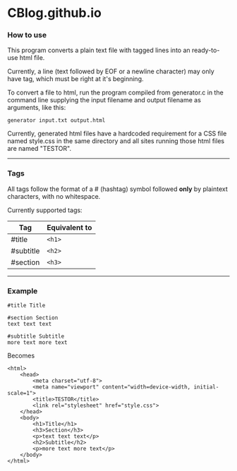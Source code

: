 # CBlog.github.io

### How to use

This program converts a plain text file with tagged lines into an ready-to-use html file.

Currently, a line (text followed by EOF or a newline character) may only have tag, which must be right at it's beginning.

To convert a file to html, run the program compiled from generator.c in the command line supplying the input filename and output filename as arguments, like this: 

`generator input.txt output.html`

Currently, generated html files have a hardcoded requirement for a CSS file named style.css in the same directory and all sites running those html files are named "TESTOR".

-------

### Tags

All tags follow the format of a # (hashtag) symbol followed **only** by plaintext characters, with no whitespace.

Currently supported tags:

| Tag       | Equivalent to |
|-----------|---------------|
| #title    | `<h1>`        |
| #subtitle | `<h2>`        |
| #section  | `<h3>`        |

-------

### Example

    #title Title
    
    #section Section
    text text text
    
    #subtitle Subtitle
    more text more text

Becomes

    <html>
    	<head>
    		<meta charset="utf-8">
    		<meta name="viewport" content="width=device-width, initial-scale=1">
    		<title>TESTOR</title>
    		<link rel="stylesheet" href="style.css">
    	</head>
    	<body>
    		<h1>Title</h1>
    		<h3>Section</h3>
    		<p>text text text</p>
    		<h2>Subtitle</h2>
    		<p>more text more text</p>
    	</body>
    </html>
